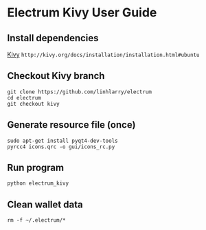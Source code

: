 # Electrum Kivy User Guide

## Install dependencies
[Kivy](http://kivy.org/docs/installation/installation.html#ubuntu)
`http://kivy.org/docs/installation/installation.html#ubuntu`

## Checkout Kivy branch
    git clone https://github.com/linhlarry/electrum
    cd electrum
    git checkout kivy

## Generate resource file (once)
    sudo apt-get install pyqt4-dev-tools
    pyrcc4 icons.qrc -o gui/icons_rc.py

## Run program
    python electrum_kivy

## Clean wallet data
    rm -f ~/.electrum/*
